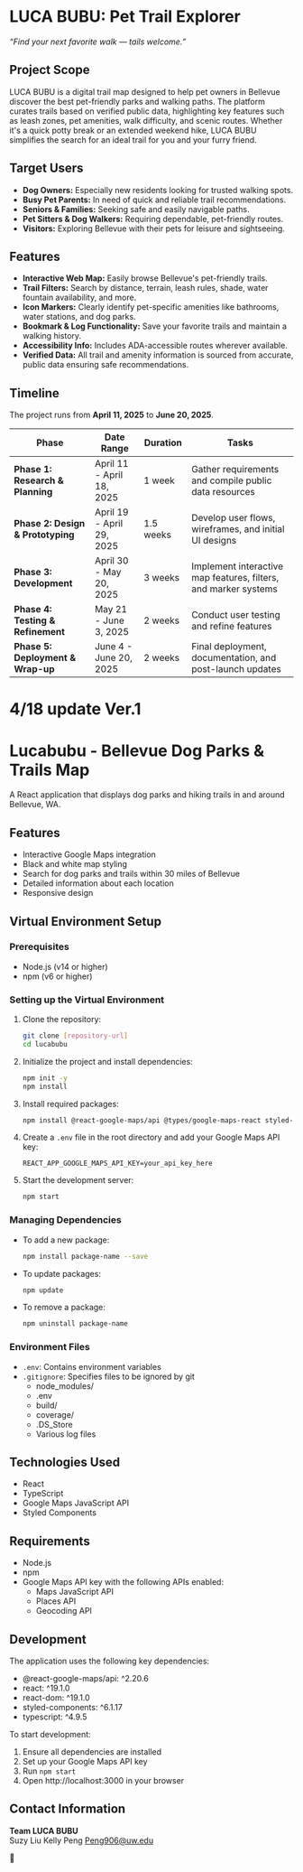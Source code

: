 # LUCA BUBU: Pet Trail Explorer

*“Find your next favorite walk — tails welcome.”*

## Project Scope
LUCA BUBU is a digital trail map designed to help pet owners in Bellevue discover the best pet-friendly parks and walking paths. The platform curates trails based on verified public data, highlighting key features such as leash zones, pet amenities, walk difficulty, and scenic routes. Whether it's a quick potty break or an extended weekend hike, LUCA BUBU simplifies the search for an ideal trail for you and your furry friend.

## Target Users
- **Dog Owners:** Especially new residents looking for trusted walking spots.
- **Busy Pet Parents:** In need of quick and reliable trail recommendations.
- **Seniors & Families:** Seeking safe and easily navigable paths.
- **Pet Sitters & Dog Walkers:** Requiring dependable, pet-friendly routes.
- **Visitors:** Exploring Bellevue with their pets for leisure and sightseeing.

## Features
- **Interactive Web Map:** Easily browse Bellevue's pet-friendly trails.
- **Trail Filters:** Search by distance, terrain, leash rules, shade, water fountain availability, and more.
- **Icon Markers:** Clearly identify pet-specific amenities like bathrooms, water stations, and dog parks.
- **Bookmark & Log Functionality:** Save your favorite trails and maintain a walking history.
- **Accessibility Info:** Includes ADA-accessible routes wherever available.
- **Verified Data:** All trail and amenity information is sourced from accurate, public data ensuring safe recommendations.

## Timeline
The project runs from **April 11, 2025** to **June 20, 2025**.

| Phase                            | Date Range                 | Duration   | Tasks                                                             |
| -------------------------------- | -------------------------- | ---------- | ----------------------------------------------------------------- |
| **Phase 1: Research & Planning** | April 11 - April 18, 2025  | 1 week     | Gather requirements and compile public data resources             |
| **Phase 2: Design & Prototyping**| April 19 - April 29, 2025  | 1.5 weeks  | Develop user flows, wireframes, and initial UI designs              |
| **Phase 3: Development**         | April 30 - May 20, 2025    | 3 weeks    | Implement interactive map features, filters, and marker systems     |
| **Phase 4: Testing & Refinement**| May 21 - June 3, 2025      | 2 weeks    | Conduct user testing and refine features                          |
| **Phase 5: Deployment & Wrap-up**| June 4 - June 20, 2025     | 2 weeks    | Final deployment, documentation, and post-launch updates           |

# 4/18 update Ver.1
# Lucabubu - Bellevue Dog Parks & Trails Map

A React application that displays dog parks and hiking trails in and around Bellevue, WA.

## Features

- Interactive Google Maps integration
- Black and white map styling
- Search for dog parks and trails within 30 miles of Bellevue
- Detailed information about each location
- Responsive design

## Virtual Environment Setup

### Prerequisites
- Node.js (v14 or higher)
- npm (v6 or higher)

### Setting up the Virtual Environment

1. Clone the repository:
   ```bash
   git clone [repository-url]
   cd lucabubu
   ```

2. Initialize the project and install dependencies:
   ```bash
   npm init -y
   npm install
   ```

3. Install required packages:
   ```bash
   npm install @react-google-maps/api @types/google-maps-react styled-components @types/styled-components
   ```

4. Create a `.env` file in the root directory and add your Google Maps API key:
   ```
   REACT_APP_GOOGLE_MAPS_API_KEY=your_api_key_here
   ```

5. Start the development server:
   ```bash
   npm start
   ```

### Managing Dependencies

- To add a new package:
  ```bash
  npm install package-name --save
  ```

- To update packages:
  ```bash
  npm update
  ```

- To remove a package:
  ```bash
  npm uninstall package-name
  ```

### Environment Files
- `.env`: Contains environment variables
- `.gitignore`: Specifies files to be ignored by git
  - node_modules/
  - .env
  - build/
  - coverage/
  - .DS_Store
  - Various log files

## Technologies Used

- React
- TypeScript
- Google Maps JavaScript API
- Styled Components

## Requirements

- Node.js
- npm
- Google Maps API key with the following APIs enabled:
  - Maps JavaScript API
  - Places API
  - Geocoding API

## Development

The application uses the following key dependencies:
- @react-google-maps/api: ^2.20.6
- react: ^19.1.0
- react-dom: ^19.1.0
- styled-components: ^6.1.17
- typescript: ^4.9.5

To start development:
1. Ensure all dependencies are installed
2. Set up your Google Maps API key
3. Run `npm start`
4. Open http://localhost:3000 in your browser

## Contact Information
**Team LUCA BUBU**  
Suzy Liu
Kelly Peng Peng906@uw.edu


 🐾
